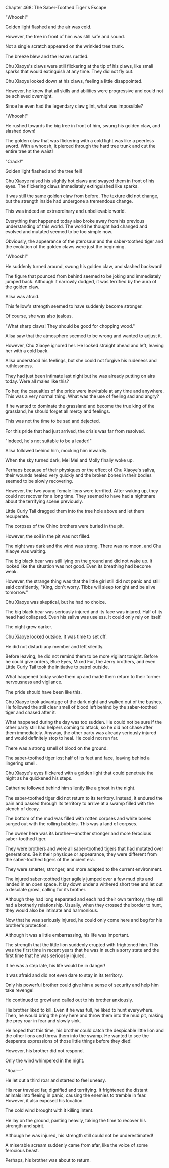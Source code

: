 Chapter 468: The Saber-Toothed Tiger's Escape

"Whoosh\!"

Golden light flashed and the air was cold.

However, the tree in front of him was still safe and sound.

Not a single scratch appeared on the wrinkled tree trunk.

The breeze blew and the leaves rustled.

Chu Xiaoye's claws were still flickering at the tip of his claws, like small sparks that would extinguish at any time. They did not fly out.

Chu Xiaoye looked down at his claws, feeling a little disappointed.

However, he knew that all skills and abilities were progressive and could not be achieved overnight.

Since he even had the legendary claw glint, what was impossible?

"Whoosh\!"

He rushed towards the big tree in front of him, swung his golden claw, and slashed down\!

The golden claw that was flickering with a cold light was like a peerless sword. With a whoosh, it pierced through the hard tree trunk and cut the entire tree at the waist\!

"Crack\!"

Golden light flashed and the tree fell\!

Chu Xiaoye raised his slightly hot claws and swayed them in front of his eyes. The flickering claws immediately extinguished like sparks.

It was still the same golden claw from before. The texture did not change, but the strength inside had undergone a tremendous change.

This was indeed an extraordinary and unbelievable world.

Everything that happened today also broke away from his previous understanding of this world. The world he thought had changed and evolved and mutated seemed to be too simple now.

Obviously, the appearance of the pterosaur and the saber-toothed tiger and the evolution of the golden claws were just the beginning.

"Whoosh\!"

He suddenly turned around, swung his golden claw, and slashed backward\!

The figure that pounced from behind seemed to be joking and immediately jumped back. Although it narrowly dodged, it was terrified by the aura of the golden claw.

Alisa was afraid.

This fellow's strength seemed to have suddenly become stronger.

Of course, she was also jealous.

"What sharp claws\! They should be good for chopping wood."

Alisa saw that the atmosphere seemed to be wrong and wanted to adjust it.

However, Chu Xiaoye ignored her. He looked straight ahead and left, leaving her with a cold back.

Alisa understood his feelings, but she could not forgive his rudeness and ruthlessness.

They had just been intimate last night but he was already putting on airs today. Were all males like this?

To her, the casualties of the pride were inevitable at any time and anywhere. This was a very normal thing. What was the use of feeling sad and angry?

If he wanted to dominate the grassland and become the true king of the grassland, he should forget all mercy and feelings.

This was not the time to be sad and dejected.

For this pride that had just arrived, the crisis was far from resolved.

"Indeed, he's not suitable to be a leader\!"

Alisa followed behind him, mocking him inwardly.

When the sky turned dark, Mei Mei and Molly finally woke up.

Perhaps because of their physiques or the effect of Chu Xiaoye's saliva, their wounds healed very quickly and the broken bones in their bodies seemed to be slowly recovering.

However, the two young female lions were terrified. After waking up, they could not recover for a long time. They seemed to have had a nightmare about the terrifying scene previously.

Little Curly Tail dragged them into the tree hole above and let them recuperate.

The corpses of the Chino brothers were buried in the pit.

However, the soil in the pit was not filled.

The night was dark and the wind was strong. There was no moon, and Chu Xiaoye was waiting.

The big black bear was still lying on the ground and did not wake up. It looked like the situation was not good. Even its breathing had become weak.

However, the strange thing was that the little girl still did not panic and still said confidently, "King, don't worry. Tibbs will sleep tonight and be alive tomorrow."

Chu Xiaoye was skeptical, but he had no choice.

The big black bear was seriously injured and its face was injured. Half of its head had collapsed. Even his saliva was useless. It could only rely on itself.

The night grew darker.

Chu Xiaoye looked outside. It was time to set off.

He did not disturb any member and left silently.

Before leaving, he did not remind them to be more vigilant tonight. Before he could give orders, Blue Eyes, Mixed Fur, the Jerry brothers, and even Little Curly Tail took the initiative to patrol outside.

What happened today woke them up and made them return to their former nervousness and vigilance.

The pride should have been like this.

Chu Xiaoye took advantage of the dark night and walked out of the bushes. He followed the still clear smell of blood left behind by the saber-toothed tiger and chased after it.

What happened during the day was too sudden. He could not be sure if the other party still had helpers coming to attack, so he did not chase after them immediately. Anyway, the other party was already seriously injured and would definitely stop to heal. He could not run far.

There was a strong smell of blood on the ground.

The saber-toothed tiger lost half of its feet and face, leaving behind a lingering smell.

Chu Xiaoye's eyes flickered with a golden light that could penetrate the night as he quickened his steps.

Catherine followed behind him silently like a ghost in the night.

The saber-toothed tiger did not return to its territory. Instead, it endured the pain and passed through its territory to arrive at a swamp filled with the stench of decay.

The bottom of the mud was filled with rotten corpses and white bones surged out with the rolling bubbles. This was a land of corpses.

The owner here was its brother—another stronger and more ferocious saber-toothed tiger.

They were brothers and were all saber-toothed tigers that had mutated over generations. Be it their physique or appearance, they were different from the saber-toothed tigers of the ancient era.

They were smarter, stronger, and more adapted to the current environment.

The injured saber-toothed tiger agilely jumped over a few mud pits and landed in an open space. It lay down under a withered short tree and let out a desolate growl, calling for its brother.

Although they had long separated and each had their own territory, they still had a brotherly relationship. Usually, when they crossed the border to hunt, they would also be intimate and harmonious.

Now that he was seriously injured, he could only come here and beg for his brother's protection.

Although it was a little embarrassing, his life was important.

The strength that the little lion suddenly erupted with frightened him. This was the first time in recent years that he was in such a sorry state and the first time that he was seriously injured.

If he was a step late, his life would be in danger\!

It was afraid and did not even dare to stay in its territory.

Only his powerful brother could give him a sense of security and help him take revenge\!

He continued to growl and called out to his brother anxiously.

His brother liked to kill. Even if he was full, he liked to hunt everywhere. Then, he would bring the prey here and throw them into the mud pit, making the prey roar in fear and slowly sink.

He hoped that this time, his brother could catch the despicable little lion and the other lions and throw them into the swamp. He wanted to see the desperate expressions of those little things before they died\!

However, his brother did not respond.

Only the wind whimpered in the night.

"Roar—"

He let out a third roar and started to feel uneasy.

His roar traveled far, dignified and terrifying. It frightened the distant animals into fleeing in panic, causing the enemies to tremble in fear. However, it also exposed his location.

The cold wind brought with it killing intent.

He lay on the ground, panting heavily, taking the time to recover his strength and spirit.

Although he was injured, his strength still could not be underestimated\!

A miserable scream suddenly came from afar, like the voice of some ferocious beast.

Perhaps, his brother was about to return.